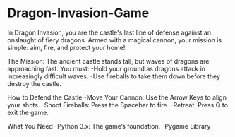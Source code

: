 # Dragon-Invasion-Game

In Dragon Invasion, you are the castle's last line of defense against an onslaught of fiery dragons. Armed with a magical cannon, your mission is simple: aim, fire, and protect your home!

The Mission: The ancient castle stands tall, but waves of dragons are approaching fast. You must:
-Hold your ground as dragons attack in increasingly difficult waves.
-Use fireballs to take them down before they destroy the castle.

How to Defend the Castle
-Move Your Cannon: Use the Arrow Keys to align your shots.
-Shoot Fireballs: Press the Spacebar to fire.
-Retreat: Press Q to exit the game.

What You Need
-Python 3.x: The game’s foundation.
-Pygame Library
